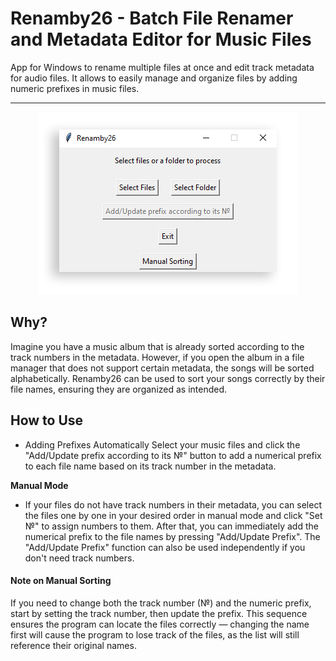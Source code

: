 # Renamby26 - Batch File Renamer and Metadata Editor for Music Files
App for Windows to rename multiple files at once and edit track metadata for audio files. It allows to easily manage and organize files by adding numeric prefixes in music files.
*******************
<p align="center">
  <img src="https://github.com/aiovin/Renamby26/blob/main/preview.png">
</p>

## Why?
Imagine you have a music album that is already sorted according to the track numbers in the metadata. However, if you open the album in a file manager that does not support certain metadata, the songs will be sorted alphabetically. Renamby26 can be used to sort your songs correctly by their file names, ensuring they are organized as intended.
## How to Use
- Adding Prefixes Automatically
Select your music files and click the "Add/Update prefix according to its №" button to add a numerical prefix to each file name based on its track number in the metadata.

**Manual Mode**
- If your files do not have track numbers in their metadata, you can select the files one by one in your desired order in manual mode and click "Set №" to assign numbers to them. After that, you can immediately add the numerical prefix to the file names by pressing "Add/Update Prefix".
The "Add/Update Prefix" function can also be used independently if you don't need track numbers.

#### Note on Manual Sorting
If you need to change both the track number (№) and the numeric prefix, start by setting the track number, then update the prefix. This sequence ensures the program can locate the files correctly — changing the name first will cause the program to lose track of the files, as the list will still reference their original names.
